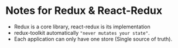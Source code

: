 # Notes for Redux & React-Redux 

- Redux is a core library, react-redux is its implementation
- redux-toolkit automatically `"never mutates your state"`.
- Each application can only have one store (Single source of truth).